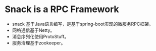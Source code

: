 # Snack is a RPC Framework
* snack 基于Java语言编写，是基于spring-boot实现的微服务RPC框架。
* 网络通信基于Netty。
* 消息序列化使用ProtoStuff。
* 服务治理基于zookeeper。
